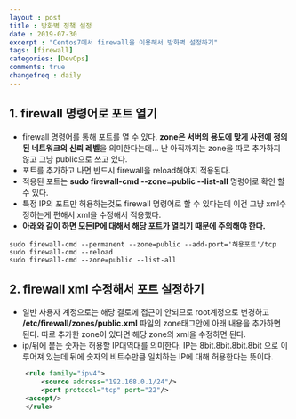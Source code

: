 ```yaml
---
layout : post
title : 방화벽 정책 설정 
date : 2019-07-30
excerpt : "Centos7에서 firewall을 이용해서 방화벽 설정하기"
tags: [firewall]
categories: [DevOps]
comments: true
changefreq : daily
---
```




## 1. firewall 명령어로 포트 열기

- firewall 명령어를 통해 포트를 열 수 있다. **zone은 서버의 용도에 맞게 사전에 정의된 네트워크의 신뢰 레벨**을 의미한다는데... 난 아직까지는 zone을 따로 추가하지 않고 그냥 public으로 쓰고 있다.
- 포트를 추가하고 나면 반드시 firewall을 reload해야지 적용된다. 
- 적용된 포트는 **sudo firewall-cmd --zone=public --list-all** 명령어로 확인 할 수 있다.
- 특정 IP의 포트만 허용하는것도 firewall 명령어로 할 수 있다는데 이건 그냥 xml수정하는게 편해서 xml을 수정해서 적용했다. 
- **아래와 같이 하면 모든IP에 대해서 해당 포트가 열리기 때문에 주의해야 한다.**
~~~ shell
sudo firewall-cmd --permanent --zone=public --add-port='허용포트'/tcp
sudo firewall-cmd --reload
sudo firewall-cmd --zone=public --list-all
~~~

## 2. firewall xml 수정해서 포트 설정하기 

- 일반 사용자 계정으로는 해당 결로에 접근이 안되므로 root계정으로 변경하고  **/etc/firewall/zones/public.xml** 파일의 zone태그안에 아래 내용을 추가하면 된다. 따로 추가한 zone이 있다면 해당 zone의 xml을 수정하면 된다. 
- ip/뒤에 붙는 숫자는 허용할 IP대역대를 의미한다. IP는 8bit.8bit.8bit.8bit 으로 이루어져 있는데 뒤에 숫자의 비트수만큼 일치하는 IP에 대해 허용한다는 뜻이다. 
~~~xml
    <rule family="ipv4">
        <source address="192.168.0.1/24"/>
        <port protocol="tcp" port="22"/>
    <accept/>
    </rule>
~~~
